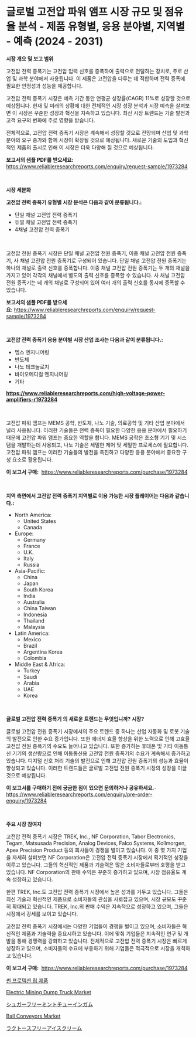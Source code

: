 <p><h1>글로벌 고전압 파워 앰프 시장 규모 및 점유율 분석 - 제품 유형별, 응용 분야별, 지역별 - 예측 (2024 - 2031)</h1></p><p><strong>시장 개요 및 보고 범위</strong></p>
<p><p>고전압 전력 증폭기는 고전압 입력 신호를 증폭하여 출력으로 전달하는 장치로, 주로 산업 및 과학 분야에서 사용됩니다. 이 제품은 고전압을 다루는 데 적합하며 전력 증폭에 필요한 안정성과 성능을 제공합니다.</p><p>고전압 전력 증폭기 시장은 예측 기간 동안 연평균 성장률(CAGR) 11%로 성장할 것으로 예상됩니다. 현재 및 미래의 상황에 대한 전체적인 시장 성장 분석과 시장 예측을 살펴보면 이 시장은 꾸준한 성장과 혁신을 지속하고 있습니다. 최신 시장 트렌드는 기술 발전과 고객 요구의 변화에 주로 영향을 받습니다.</p><p>전체적으로, 고전압 전력 증폭기 시장은 계속해서 성장할 것으로 전망되며 산업 및 과학 분야의 요구 증가와 함께 시장이 확장될 것으로 예상됩니다. 새로운 기술의 도입과 혁신적인 제품의 출시로 인해 이 시장은 더욱 다양해 질 것으로 예상됩니다.</p></p>
<p><strong>보고서의 샘플 PDF를 받으세요:</strong> <a href="https://www.reliableresearchreports.com/enquiry/request-sample/1973284">https://www.reliableresearchreports.com/enquiry/request-sample/1973284</a></p>
<p>&nbsp;</p>
<p><strong>시장 세분화</strong></p>
<p><strong>고전압 전력 증폭기 유형별 시장 분석은 다음과 같이 분류됩니다.:</strong></p>
<p><ul><li>단일 채널 고전압 전력 증폭기</li><li>듀얼 채널 고전압 전력 증폭기</li><li>4채널 고전압 전력 증폭기</li></ul></p>
<p>&nbsp;</p>
<p><p>고전압 전원 증폭기 시장은 단일 채널 고전압 전원 증폭기, 이중 채널 고전압 전원 증폭기, 사 채널 고전압 전원 증폭기로 구성되어 있습니다. 단일 채널 고전압 전원 증폭기는 하나의 채널로 출력 신호를 증폭합니다. 이중 채널 고전압 전원 증폭기는 두 개의 채널을 가지고 있어 각각의 채널에서 별도의 출력 신호를 증폭할 수 있습니다. 사 채널 고전압 전원 증폭기는 네 개의 채널로 구성되어 있어 여러 개의 출력 신호를 동시에 증폭할 수 있습니다.</p></p>
<p><strong>보고서의 샘플 PDF를 받으세요:</strong>&nbsp;<a href="https://www.reliableresearchreports.com/enquiry/request-sample/1973284">https://www.reliableresearchreports.com/enquiry/request-sample/1973284</a></p>
<p>&nbsp;</p>
<p><strong> 고전압 전력 증폭기 응용 분야별 시장 산업 조사는 다음과 같이 분류됩니다.:</strong></p>
<p><ul><li>멤스 엔지니어링</li><li>반도체</li><li>나노 테크놀로지</li><li>바이오메디컬 엔지니어링</li><li>기타</li></ul></p>
<p><strong><a href="https://www.reliableresearchreports.com/high-voltage-power-amplifiers-r1973284">https://www.reliableresearchreports.com/high-voltage-power-amplifiers-r1973284</a></strong></p>
<p>&nbsp;</p>
<p><p>고전압 파워 앰프는 MEMS 공학, 반도체, 나노 기술, 의료공학 및 기타 산업 분야에서 널리 사용됩니다. 이러한 기술들은 전력 증폭이 필요한 다양한 응용 분야에서 필요하기 때문에 고전압 파워 앰프는 중요한 역할을 합니다. MEMS 공학은 초소형 기기 및 시스템을 개발하는데 사용되고, 나노 기술은 세밀한 제어 및 세밀한 프로세스에 필요합니다. 고전압 파워 앰프는 이러한 기술들의 발전을 촉진하고 다양한 응용 분야에서 중요한 구성 요소로 활용됩니다.</p></p>
<p><strong>이 보고서 구매:</strong>&nbsp; <a href="https://www.reliableresearchreports.com/purchase/1973284">https://www.reliableresearchreports.com/purchase/1973284</a></p>
<p>&nbsp;</p>
<p><strong>지역 측면에서 고전압 전력 증폭기 지역별로 이용 가능한 시장 플레이어는 다음과 같습니다.:</strong></p>
<p><ul>
    <li>
        North America:
        <ul>
            <li>United States</li>
            <li>Canada</li>
        </ul>
    </li>
    <li>
        Europe:
        <ul>
            <li>Germany</li>
            <li>France</li>
            <li>U.K.</li>
            <li>Italy</li>
            <li>Russia</li>
        </ul>
    </li>
    <li>
        Asia-Pacific:
        <ul>
            <li>China</li>
            <li>Japan</li>
            <li>South Korea</li>
            <li>India</li>
            <li>Australia</li>
            <li>China Taiwan</li>
            <li>Indonesia</li>
            <li>Thailand</li>
            <li>Malaysia</li>
        </ul>
    </li>
    <li>
        Latin America:
        <ul>
            <li>Mexico</li>
            <li>Brazil</li>
            <li>Argentina Korea</li>
            <li>Colombia</li>
        </ul>
    </li>
    <li>
        Middle East & Africa:
        <ul>
            <li>Turkey</li>
            <li>Saudi</li>
            <li>Arabia</li>
            <li>UAE</li>
            <li>Korea</li>
        </ul>
    </li>
    </ul></p>
<p>&nbsp;</p>
<p><strong>글로벌 고전압 전력 증폭기 의 새로운 트렌드는 무엇입니까? 시장?</strong></p>
<p><p>글로벌 고전압 전원 증폭기 시장에서의 주요 트렌드 중 하나는 산업 자동화 및 로봇 기술의 발전으로 인한 수요 증가입니다. 또한 에너지 효율 향상을 위한 노력으로 인해 고효율 고전압 전원 증폭기의 수요도 늘어나고 있습니다. 또한 증가하는 휴대폰 및 기타 이동통신 기기의 생산량으로 인해 이동통신용 고전압 전원 증폭기의 수요가 계속해서 증가하고 있습니다. 디지털 신호 처리 기술의 발전으로 인해 고전압 전원 증폭기의 성능과 효율이 향상되고 있습니다. 이러한 트렌드들은 글로벌 고전압 전원 증폭기 시장의 성장을 이끌 것으로 예상됩니다.</p></p>
<p><strong>이 보고서를 구매하기 전에 궁금한 점이 있으면 문의하거나 공유하세요.</strong>- <a href="https://www.reliableresearchreports.com/enquiry/pre-order-enquiry/1973284">https://www.reliableresearchreports.com/enquiry/pre-order-enquiry/1973284</a></p>
<p>&nbsp;</p>
<p><strong>주요 시장 참여자</strong></p>
<p><p>고전압 전력 증폭기 시장은 TREK, Inc., NF Corporation, Tabor Electronics, Tegam, Matsusada Precision‎, Analog Devices, Falco Systems, Kollmorgen, Apex Precision Product 등의 회사들이 경쟁을 벌이고 있습니다. 이 중 몇 가지 기업을 자세히 살펴보면 NF Corporation은 고전압 전력 증폭기 시장에서 획기적인 성장을 이루고 있습니다. 그들의 혁신적인 제품과 기술력은 많은 소비자들로부터 호평을 받고 있습니다. NF Corporation의 판매 수익은 꾸준히 증가하고 있으며, 시장 점유율도 계속 성장하고 있습니다.</p><p>한편 TREK, Inc.도 고전압 전력 증폭기 시장에서 높은 성과를 거두고 있습니다. 그들은 최신 기술과 혁신적인 제품으로 소비자들의 관심을 사로잡고 있으며, 시장 규모도 꾸준히 확대되고 있습니다. TREK, Inc.의 판매 수익은 지속적으로 성장하고 있으며, 그들은 시장에서 강세를 보이고 있습니다.</p><p>고전압 전력 증폭기 시장에서는 다양한 기업들이 경쟁을 벌이고 있으며, 소비자들은 혁신적인 제품과 기술력을 중요시하고 있습니다. 이에 맞춰 기업들은 지속적인 연구 및 개발을 통해 경쟁력을 강화하고 있습니다. 전체적으로 고전압 전력 증폭기 시장은 빠르게 성장하고 있으며, 소비자들의 수요에 부응하기 위해 기업들은 적극적으로 시장을 개척하고 있습니다.</p></p>
<p><strong>이 보고서 구매:</strong>&nbsp;&nbsp;<a href="https://www.reliableresearchreports.com/purchase/1973284">https://www.reliableresearchreports.com/purchase/1973284</a></p>
<p><p><a href="https://github.com/mduzzalmduzzal601/Market-Research-Report-List-1/blob/main/1345601102958.md">썬 프로텍션 립 제품</a></p><p><a href="https://github.com/julyju69/Market-Research-Report-List-3/blob/main/electric-mining-dump-truck-market.md">Electric Mining Dump Truck Market</a></p><p><a href="https://github.com/CloydAbbott2023/Market-Research-Report-List-2/blob/main/1702116108274.md">シュガーフリーミントチューインガム</a></p><p><a href="https://github.com/nathandecarvalho/Market-Research-Report-List-3/blob/main/ball-conveyors-market.md">Ball Conveyors Market</a></p><p><a href="https://github.com/AaronVargas43/Market-Research-Report-List-2/blob/main/8033123108273.md">ラクトースフリーアイスクリーム</a></p></p>